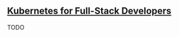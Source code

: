 ## [Kubernetes for Full-Stack Developers](https://www.digitalocean.com/community/curriculums/kubernetes-for-full-stack-developers)

TODO
